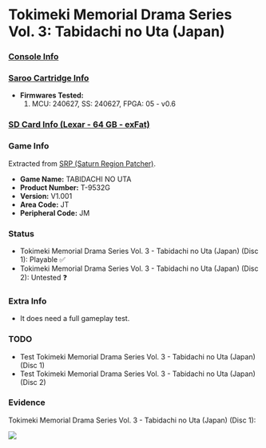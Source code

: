 # Tokimeki Memorial Drama Series Vol. 3: Tabidachi no Uta (Japan)

### [Console Info](../../../../../Info/Consoles/VA13/README.md)

### [Saroo Cartridge Info](../../../../../Info/Cartridges/RetroGameParadiseStore/1.32F/README.md)

- <b>Firmwares Tested:</b>
  1. MCU: 240627, SS: 240627, FPGA: 05 - v0.6

### [SD Card Info (Lexar - 64 GB - exFat)](../../../../../Info/SdCards/Lexar/64GB/exfat/README.md)

### Game Info

Extracted from [SRP (Saturn Region Patcher)](https://segaxtreme.net/resources/saturn-region-patcher.81/download).

- <b>Game Name:</b> TABIDACHI NO UTA
- <b>Product Number:</b> T-9532G
- <b>Version:</b> V1.001
- <b>Area Code:</b> JT
- <b>Peripheral Code:</b> JM

### Status

- Tokimeki Memorial Drama Series Vol. 3 - Tabidachi no Uta (Japan) (Disc 1): Playable :white_check_mark:
- Tokimeki Memorial Drama Series Vol. 3 - Tabidachi no Uta (Japan) (Disc 2): Untested :question:

### Extra Info

- It does need a full gameplay test.

### TODO

- Test Tokimeki Memorial Drama Series Vol. 3 - Tabidachi no Uta (Japan) (Disc 1)
- Test Tokimeki Memorial Drama Series Vol. 3 - Tabidachi no Uta (Japan) (Disc 2)

### Evidence

Tokimeki Memorial Drama Series Vol. 3 - Tabidachi no Uta (Japan) (Disc 1):

[![](https://img.youtube.com/vi/VS1Z5EpZ6fc/0.jpg)](https://www.youtube.com/watch?v=VS1Z5EpZ6fc)
